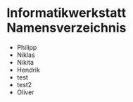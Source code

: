 # Informatikwerkstatt Namensverzeichnis

* Philipp
* Niklas
* Nikita
* Hendrik
* test
* test2
* Oliver
